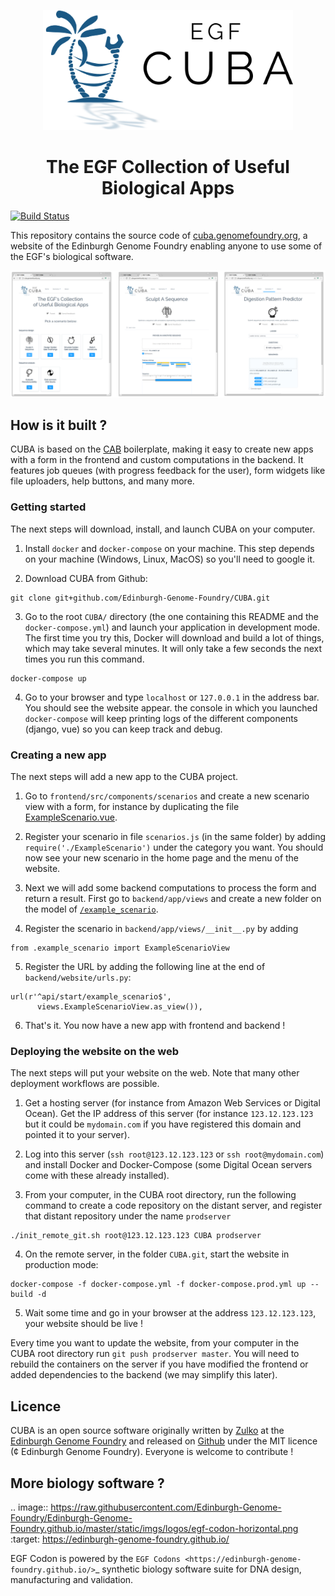 
<p align="center">
<img alt="DNA Cauldron Logo" title="DNA Cauldron Logo" src="https://github.com/Edinburgh-Genome-Foundry/CUBA/raw/master/frontend/src/assets/images/cuba-title.png" width="400">
</p>
<h1 align="center"> The EGF Collection of Useful Biological Apps </h1>

[![Build Status](https://travis-ci.org/Edinburgh-Genome-Foundry/CUBA.svg?branch=master)](https://travis-ci.org/Edinburgh-Genome-Foundry/CUBA)

This repository contains the source code of [cuba.genomefoundry.org](http://cuba.genomefoundry.org/),
a website of the Edinburgh Genome Foundry enabling anyone to use some of the EGF's
biological software.

![screenshots](https://github.com/Edinburgh-Genome-Foundry/CUBA/raw/master/docs/imgs/screenshots.png)




## How is it built ?

CUBA is based on the [CAB](https://github.com/Edinburgh-Genome-Foundry/CAB)
boilerplate, making it easy to create new apps with a form in the frontend and
custom computations in the backend. It features job
queues (with progress feedback for the user), form widgets like file uploaders,
help buttons, and many more.

### Getting started

The next steps will download, install, and launch CUBA on your computer.

1. Install ``docker`` and ``docker-compose`` on your machine. This step depends
   on your machine (Windows, Linux, MacOS) so you'll need to google it.

2. Download CUBA from Github:

```
git clone git+github.com/Edinburgh-Genome-Foundry/CUBA.git
```

3. Go to the root ``CUBA/`` directory (the one containing this README and the
   ``docker-compose.yml``) and launch your application in development mode. The
   first time you try this, Docker will download and build a lot of things,
   which may take several minutes. It will only take a few seconds the next
   times you run this command.

```
docker-compose up
```

4. Go to your browser and type ``localhost`` or ``127.0.0.1`` in the address bar.
   You should see the website appear. the console in which you launched
   ``docker-compose`` will keep printing logs of the different components
   (django, vue) so you can keep track and debug.

### Creating a new app

The next steps will add a new app to the CUBA project.

1. Go to ``frontend/src/components/scenarios`` and create a new scenario view
   with a form, for instance by duplicating the file
   [ExampleScenario.vue](https://github.com/Edinburgh-Genome-Foundry/CUBA/blob/master/frontend/src/components/scenarios/ExampleScenario.vue).

2. Register your scenario in file ``scenarios.js`` (in the same folder)
   by adding ``require('./ExampleScenario')`` under the category you want.
   You should now see your new scenario in the home page and the menu of the
   website.

3. Next we will add some backend computations to process the form and return a
   result. First go to ``backend/app/views`` and create a new folder
   on the model of [``/example_scenario``](https://github.com/Edinburgh-Genome-Foundry/CUBA/tree/master/backend/app/views/example_scenario).

4. Register the scenario in ``backend/app/views/__init__.py`` by adding

```
from .example_scenario import ExampleScenarioView
```

5. Register the URL by adding the following line at the end of
   ``backend/website/urls.py``:

```
url(r'^api/start/example_scenario$',
      views.ExampleScenarioView.as_view()),
```

6. That's it. You now have a new app with frontend and backend !

### Deploying the website on the web

The next steps will put your website on the web. Note that many other deployment
workflows are possible.

1. Get a hosting server (for instance from Amazon Web Services or Digital Ocean).
   Get the IP address of this server (for instance ``123.12.123.123`` but
   it could be ``mydomain.com`` if you have registered this domain and pointed it
   to your server).

2. Log into this server (``ssh root@123.12.123.123`` or ``ssh root@mydomain.com``)
   and install Docker and Docker-Compose (some Digital Ocean servers come with
   these already installed).

3. From your computer, in the CUBA root directory, run the following command to
   create a code repository on the distant server, and register that distant
   repository under the name ``prodserver``

```
./init_remote_git.sh root@123.12.123.123 CUBA prodserver
```

4. On the remote server, in the folder ``CUBA.git``, start the website in
   production mode:

```
docker-compose -f docker-compose.yml -f docker-compose.prod.yml up --build -d
```

5. Wait some time and go in your browser at the address ``123.12.123.123``,
   your website should be live !

Every time you want to update the website, from your computer in the CUBA root
directory run ``git push prodserver master``. You will need to rebuild the
containers on the server if you have modified the frontend or added dependencies
to the backend (we may simplify this later).

Licence
-------

CUBA is an open source software originally written by [Zulko](https://github.com/Zulko)
at the [Edinburgh Genome Foundry](http://genomefoundry.org/) and released on
[Github](https://github.com/Edinburgh-Genome-Foundry/CUBA) under the MIT licence
(¢ Edinburgh Genome Foundry). Everyone is welcome to contribute !


More biology software ?
-----------------------

.. image:: https://raw.githubusercontent.com/Edinburgh-Genome-Foundry/Edinburgh-Genome-Foundry.github.io/master/static/imgs/logos/egf-codon-horizontal.png
  :target: https://edinburgh-genome-foundry.github.io/

EGF Codon is powered by the `EGF Codons <https://edinburgh-genome-foundry.github.io/>`_
synthetic biology software suite for DNA design, manufacturing and validation.
